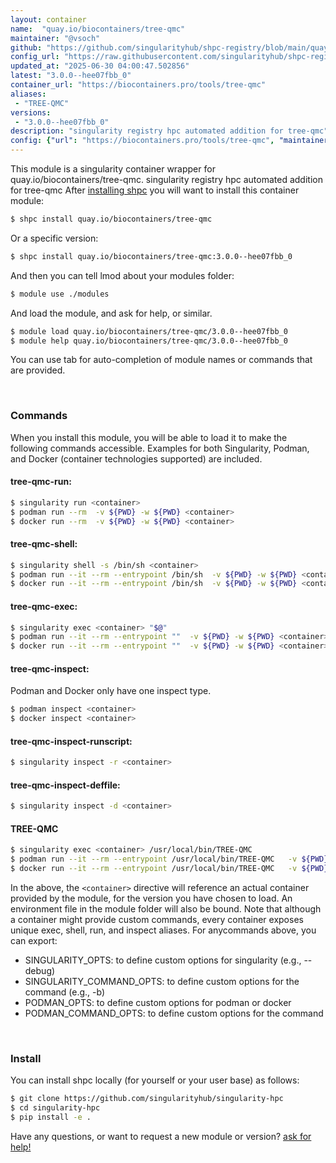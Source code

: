 ```yaml
---
layout: container
name:  "quay.io/biocontainers/tree-qmc"
maintainer: "@vsoch"
github: "https://github.com/singularityhub/shpc-registry/blob/main/quay.io/biocontainers/tree-qmc/container.yaml"
config_url: "https://raw.githubusercontent.com/singularityhub/shpc-registry/main/quay.io/biocontainers/tree-qmc/container.yaml"
updated_at: "2025-06-30 04:00:47.502856"
latest: "3.0.0--hee07fbb_0"
container_url: "https://biocontainers.pro/tools/tree-qmc"
aliases:
 - "TREE-QMC"
versions:
 - "3.0.0--hee07fbb_0"
description: "singularity registry hpc automated addition for tree-qmc"
config: {"url": "https://biocontainers.pro/tools/tree-qmc", "maintainer": "@vsoch", "description": "singularity registry hpc automated addition for tree-qmc", "latest": {"3.0.0--hee07fbb_0": "sha256:07ed7e79a6cd454ae91629962384ba242f7f2fc36d62b7fc99e294d82a69ec04"}, "tags": {"3.0.0--hee07fbb_0": "sha256:07ed7e79a6cd454ae91629962384ba242f7f2fc36d62b7fc99e294d82a69ec04"}, "docker": "quay.io/biocontainers/tree-qmc", "aliases": {"TREE-QMC": "/usr/local/bin/TREE-QMC"}}
---
```


This module is a singularity container wrapper for quay.io/biocontainers/tree-qmc.
singularity registry hpc automated addition for tree-qmc
After [installing shpc](#install) you will want to install this container module:


```bash
$ shpc install quay.io/biocontainers/tree-qmc
```

Or a specific version:

```bash
$ shpc install quay.io/biocontainers/tree-qmc:3.0.0--hee07fbb_0
```

And then you can tell lmod about your modules folder:

```bash
$ module use ./modules
```

And load the module, and ask for help, or similar.

```bash
$ module load quay.io/biocontainers/tree-qmc/3.0.0--hee07fbb_0
$ module help quay.io/biocontainers/tree-qmc/3.0.0--hee07fbb_0
```

You can use tab for auto-completion of module names or commands that are provided.

<br>

### Commands

When you install this module, you will be able to load it to make the following commands accessible.
Examples for both Singularity, Podman, and Docker (container technologies supported) are included.

#### tree-qmc-run:

```bash
$ singularity run <container>
$ podman run --rm  -v ${PWD} -w ${PWD} <container>
$ docker run --rm  -v ${PWD} -w ${PWD} <container>
```

#### tree-qmc-shell:

```bash
$ singularity shell -s /bin/sh <container>
$ podman run --it --rm --entrypoint /bin/sh  -v ${PWD} -w ${PWD} <container>
$ docker run --it --rm --entrypoint /bin/sh  -v ${PWD} -w ${PWD} <container>
```

#### tree-qmc-exec:

```bash
$ singularity exec <container> "$@"
$ podman run --it --rm --entrypoint ""  -v ${PWD} -w ${PWD} <container> "$@"
$ docker run --it --rm --entrypoint ""  -v ${PWD} -w ${PWD} <container> "$@"
```

#### tree-qmc-inspect:

Podman and Docker only have one inspect type.

```bash
$ podman inspect <container>
$ docker inspect <container>
```

#### tree-qmc-inspect-runscript:

```bash
$ singularity inspect -r <container>
```

#### tree-qmc-inspect-deffile:

```bash
$ singularity inspect -d <container>
```


#### TREE-QMC

```bash
$ singularity exec <container> /usr/local/bin/TREE-QMC
$ podman run --it --rm --entrypoint /usr/local/bin/TREE-QMC   -v ${PWD} -w ${PWD} <container> -c " $@"
$ docker run --it --rm --entrypoint /usr/local/bin/TREE-QMC   -v ${PWD} -w ${PWD} <container> -c " $@"
```



In the above, the `<container>` directive will reference an actual container provided
by the module, for the version you have chosen to load. An environment file in the
module folder will also be bound. Note that although a container
might provide custom commands, every container exposes unique exec, shell, run, and
inspect aliases. For anycommands above, you can export:

 - SINGULARITY_OPTS: to define custom options for singularity (e.g., --debug)
 - SINGULARITY_COMMAND_OPTS: to define custom options for the command (e.g., -b)
 - PODMAN_OPTS: to define custom options for podman or docker
 - PODMAN_COMMAND_OPTS: to define custom options for the command

<br>

### Install

You can install shpc locally (for yourself or your user base) as follows:

```bash
$ git clone https://github.com/singularityhub/singularity-hpc
$ cd singularity-hpc
$ pip install -e .
```

Have any questions, or want to request a new module or version? [ask for help!](https://github.com/singularityhub/singularity-hpc/issues)